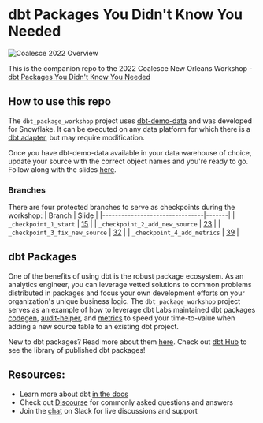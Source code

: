 # dbt Packages You Didn't Know You Needed
![Coalesce 2022 Overview](https://user-images.githubusercontent.com/20958052/191366820-e39e606b-b081-4c09-9834-b2ff12164557.png)

This is the companion repo to the 2022 Coalesce New Orleans Workshop - [dbt Packages You Didn't Know You Needed](https://coalesce.getdbt.com/agenda/workshop-dbt-packages-you-didnt-know-you-needed)

## How to use this repo

The `dbt_package_workshop` project uses [dbt-demo-data](https://github.com/dbt-labs/dbt-demo-data) and was developed for Snowflake. It can be executed on any data platform for which there is a [dbt adapter](https://docs.getdbt.com/docs/supported-data-platforms), but may require modification.

Once you have dbt-demo-data available in your data warehouse of choice, update your source with the correct object names and you're ready to go. Follow along with the slides [here](https://docs.google.com/presentation/d/1AJloEsUheRYUoJxfYJW-jWj34zIr3nRsr6EZHDEMv8M/edit?usp=sharing).

### Branches

There are four protected branches to serve as checkpoints during the workshop:
| Branch                         | Slide |
|--------------------------------|-------|
| `_checkpoint_1_start`          | [15](https://docs.google.com/presentation/d/1AJloEsUheRYUoJxfYJW-jWj34zIr3nRsr6EZHDEMv8M/edit#slide=id.g1551bedafec_0_46) |
| `_checkpoint_2_add_new_source` | [23](https://docs.google.com/presentation/d/1AJloEsUheRYUoJxfYJW-jWj34zIr3nRsr6EZHDEMv8M/edit#slide=id.g1551bedafec_0_97) |
| `_checkpoint_3_fix_new_source` | [32](https://docs.google.com/presentation/d/1AJloEsUheRYUoJxfYJW-jWj34zIr3nRsr6EZHDEMv8M/edit#slide=id.g1551bedafec_0_132) |
| `_checkpoint_4_add_metrics`    | [39](https://docs.google.com/presentation/d/1AJloEsUheRYUoJxfYJW-jWj34zIr3nRsr6EZHDEMv8M/edit#slide=id.g15ffcf224c8_0_4) |

## dbt Packages
One of the benefits of using dbt is the robust package ecosystem. As an analytics engineer, you can leverage vetted solutions to common problems distributed in packages and focus your own development efforts on your organization's unique business logic. The `dbt_package_workshop` project serves as an example of how to leverage dbt Labs maintained dbt packages [codegen](https://github.com/dbt-labs/dbt-codegen), [audit-helper](https://github.com/dbt-labs/dbt-audit-helper), and [metrics](https://github.com/dbt-labs/dbt_metrics) to speed your time-to-value when adding a new source table to an existing dbt project.

New to dbt packages? Read more about them [here](https://docs.getdbt.com/docs/building-a-dbt-project/package-management). Check out [dbt Hub](https://hub.getdbt.com/) to see the library of published dbt packages!

## Resources:
- Learn more about dbt [in the docs](https://docs.getdbt.com/docs/introduction)
- Check out [Discourse](https://discourse.getdbt.com/) for commonly asked questions and answers
- Join the [chat](https://community.getdbt.com/) on Slack for live discussions and support